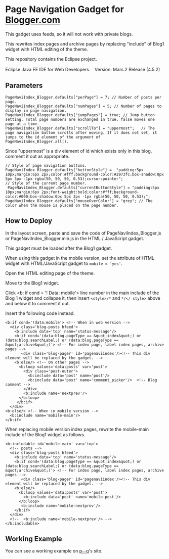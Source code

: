 # Page Navigation Gadget for [Blogger.com](https://www.blogger.com/about/?r=1-null_user)

This gadget uses feeds, so it will not work with private blogs.

This rewrites index pages and archive pages by replacing "include" of Blog1 widget with HTML editing of the theme.

This repository contains the Eclipse project.

Eclipse Java EE IDE for Web Developers.　Version: Mars.2 Release (4.5.2)

## Parameters
```
PageNaviIndex_Blogger.defaults["perPage"] = 7; // Number of posts per page.
PageNaviIndex_Blogger.defaults["numPages"] = 5; // Number of pages to display in page navigation.
PageNaviIndex_Blogger.defaults["jumpPages"] = true; // Jump button setting. Total page numbers are exchanged in true, false moves one page at a time.
PageNaviIndex_Blogger.defaults["scrollTo"] = "uppermost";   // The page navigation button scrolls after moving. If it does not set, it jumps to the id element of the argument of PageNaviIndex_Blogger.all().
```
Since "uppermost" is a div element of id which exists only in this blog, comment it out as appropriate.

```
// Style of page navigation buttons.	
PageNaviIndex_Blogger.defaults["buttonStyle"] =  "padding:5px 10px;margin:6px 2px;color:#fff;background-color:#2973fc;box-shadow:0px 5px 3px -1px rgba(50, 50, 50, 0.53);cursor:pointer"; 
// Style of the current page number.
 PageNaviIndex_Blogger.defaults["currentButtonStyle"] = "padding:5px 10px;margin:6px 2px;font-weight:bold;color:#fff;background-color:#000;box-shadow:0px 5px 3px -1px rgba(50, 50, 50, 0.53);"; 
PageNaviIndex_Blogger.defaults["mouseOverColor"] = "grey"; // The color when the mouse is placed on the page number.
```

## How to Deploy

In the layout screen, paste and save the code of PageNaviIndex_Blogger.js or PageNaviIndex_Blogger.min.js in the HTML / JavaScript gadget.

This gadget must be loaded after the Blog1 gadget.

When using this gadget in the mobile version, set the attribute of HTML widget with HTML/JavaScript gadget to `mobile = 'yes'`.

Open the HTML editing page of the theme.

Move to the Blog1 widget.

Click <b: if cond = '! Data: mobile'> line number in the main include of the Blog 1 widget and collapse it, then insert `<style>/*` and `*/</ style>` above and below it to comment it out.

Insert the following code instead.

```
<b:if cond='!data:mobile'> <!-- When in web version -->
  <div class='blog-posts hfeed'>
    <b:include data='top' name='status-message'/>
    <b:if cond='(data:blog.pageType == &quot;index&quot;) or (data:blog.searchLabel;) or (data:blog.pageType == &quot;archive&quot;)'> <!-- For index page, label index pages, archive pages -->
       <div class='blog-pager' id='pagenaviindex'/><!-- This div element will be replaced by the gadget. -->
    <b:else/> <!-- On other pages -->
      <b:loop values='data:posts' var='post'>
        <div class='post-outer'>
          <b:include data='post' name='post'/>
          <b:include data='post' name='comment_picker'/>  <!-- Blog comment -->
        </div>
        <b:include name='nextprev'/>
      </b:loop>
     </b:if>
  </div>
<b:else/> <!-- When in mobile version -->
  <b:include name='mobile-main'/>
</b:if>
```

When replacing mobile version index pages, rewrite the mobile-main include of the Blog1 widget as follows.


```
<b:includable id='mobile-main' var='top'>
  <!-- posts -->
  <div class='blog-posts hfeed'>
    <b:include data='top' name='status-message'/>
    <b:if cond='(data:blog.pageType == &quot;index&quot;) or (data:blog.searchLabel;) or (data:blog.pageType == &quot;archive&quot;)'> <!-- For index page, label index pages, archive pages -->
       <div class='blog-pager' id='pagenaviindex'/><!-- This div element will be replaced by the gadget. -->
    <b:else/>
      <b:loop values='data:posts' var='post'>
        <b:include data='post' name='mobile-post'/>
      </b:loop>
       <b:include name='mobile-nextprev'/>
    </b:if>
  </div>
  <!--  <b:include name='mobile-nextprev'/> -->
</b:includable>
```
## Working Example

You can see a working example on [p--q](https://p--q.blogspot.jp/)'s site.
